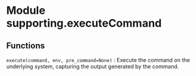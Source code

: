 Module supporting.executeCommand
================================

Functions
---------

    
`execute(command, env, pre_command=None)`
:   Execute the command on the underlying system, capturing the output generated by the command.